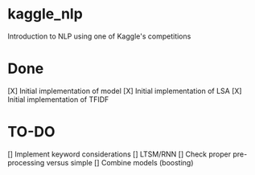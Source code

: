 # kaggle_nlp
Introduction to NLP using one of Kaggle's competitions

# Done
[X] Initial implementation of model
[X] Initial implementation of LSA
[X] Initial implementation of TFIDF

# TO-DO
[] Implement keyword considerations
[] LTSM/RNN
[] Check proper pre-processing versus simple
[] Combine models (boosting)